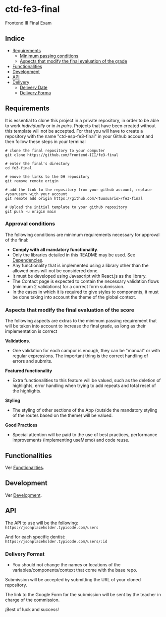 # ctd-fe3-final

Frontend III Final Exam

## Indice

- [Requirements](#Requirements)
  - [Minimum passing conditions](#condiciones-mínimas-de-aprobación)
  - [Aspects that modify the final evaluation of the grade](#Aspects-that-modify-the-final-evaluation-of-the-score)
- [Functionalities](#Functionalities)
- [Development](#Development)
- [API](#api)
- [Delivery](#entrega)
  - [Delivery Date](#fecha-de-entrega)
  - [Delivery Forma](#Delivery-Format)

## Requirements

It is essential to clone this project in a private repository, in order to be able to work _individually_ or in _in pairs_. Projects that have been created without this template will not be accepted. For that you will have to create a repository with the name "ctd-esp-fe3-final" in your Github account and then follow these steps in your terminal

```
# clone the final repository to your computer
git clone https://github.com/Frontend-III/fe3-final

# enter the final's directory
cd fe3-final

# emove the links to the DH repository
git remove remote origin

# add the link to the repository from your github account, replace <youruser> with your account
git remote add origin https://github.com/<tuusuario>/fe3-final

# Upload the initial template to your github repository
git push -u origin main
```

### Approval conditions

The following conditions are minimum requirements necessary for approval of the final:

- **Comply with all mandatory functionality**.
- Only the libraries detailed in this README may be used. See [Dependencies](docs/development.md#dependencies).
- Any functionality that is implemented using a library other than the allowed ones will not be considered done.
- It must be developed using Javascript with React.js as the library.
- The Contact page is expected to contain the necessary validation flows (minimum 2 validations) for a correct form submission.
- In the cases in which it is required to give styles to components, it must be done taking into account the theme of the global context.

### Aspects that modify the final evaluation of the score

The following aspects are extras to the minimum passing requirement that will be taken into account to increase the final grade, as long as their implementation is correct

**Validations**.

- One validation for each campor is enough, they can be "manual" or with regular expressions. The important thing is the correct handling of errors and submits.

**Featured functionality**

- Extra functionalities to this feature will be valued, such as the deletion of highlights, error handling when trying to add repeats and total reset of the highlights.


**Styling**

- The styling of other sections of the App (outside the mandatory styling of the routes based on the theme) will be valued.

**Good Practices**

- Special attention will be paid to the use of best practices, performance improvements (implementing useMemo) and code reuse.

## Functionalities

Ver [Functionalities](docs/funcionalidades.md).

## Development

Ver [Development](docs/desarrollo.md).

## API

The API to use will be the following:
`https://jsonplaceholder.typicode.com/users`

And for each specific dentist:
`https://jsonplaceholder.typicode.com/users/:id`

### Delivery Format

- You should not change the names or locations of the variables/components/context that come with the base repo.

Submission will be accepted by submitting the URL of your cloned repository.

The link to the Google Form for the submission will be sent by the teacher in charge of the commission.

¡Best of luck and success!
